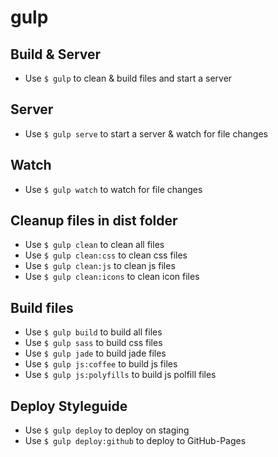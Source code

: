 # gulp

## Build & Server
- Use ```$ gulp``` to clean & build files and start a server

## Server
- Use ```$ gulp serve``` to start a server & watch for file changes

## Watch
- Use ```$ gulp watch``` to watch for file changes

## Cleanup files in dist folder
- Use ```$ gulp clean``` to clean all files
- Use ```$ gulp clean:css``` to clean css files
- Use ```$ gulp clean:js``` to clean js files
- Use ```$ gulp clean:icons``` to clean icon files

## Build files
- Use ```$ gulp build``` to build all files
- Use ```$ gulp sass``` to build css files
- Use ```$ gulp jade``` to build jade files
- Use ```$ gulp js:coffee``` to build js files
- Use ```$ gulp js:polyfills``` to build js polfill files

## Deploy Styleguide
- Use ```$ gulp deploy``` to deploy on staging
- Use ```$ gulp deploy:github``` to deploy to GitHub-Pages
